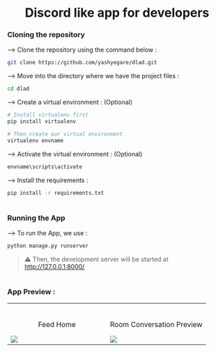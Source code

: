 <div align="center">


# Discord like app for developers
</div>

### Cloning the repository

--> Clone the repository using the command below :
```bash
git clone https://github.com/yashyegare/dlad.git

```

--> Move into the directory where we have the project files : 
```bash
cd dlad

```

--> Create a virtual environment : (Optional)
```bash
# Install virtualenv first
pip install virtualenv

# Then create our virtual environment
virtualenv envname

```

--> Activate the virtual environment : (Optional)
```bash
envname\scripts\activate

```

--> Install the requirements :
```bash
pip install -r requirements.txt

```

#

### Running the App

--> To run the App, we use :
```bash
python manage.py runserver

```

> ⚠ Then, the development server will be started at http://127.0.0.1:8000/

#

### App Preview :

<table width="100%"> 
<tr>
<td width="50%">      
&nbsp; 
<br>
<p align="center">
  Feed Home
</p>
<img src="https://user-images.githubusercontent.com/72341453/134747262-0a92233d-8010-40f8-84c5-8d94895aac44.PNG">
</td> 
<td width="50%">
<br>
<p align="center">
  Room Conversation Preview
</p>
<img src="https://user-images.githubusercontent.com/72341453/134747155-3ca5b55f-b064-4741-aeae-abe90bddf41e.PNG">  
</td>
</table>
